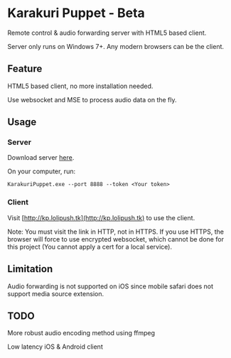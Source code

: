# Karakuri Puppet - Beta

Remote control & audio forwarding server with HTML5 based client.

Server only runs on Windows 7+. Any modern browsers can be the client.

## Feature

HTML5 based client, no more installation needed.

Use websocket and MSE to process audio data on the fly.

## Usage

### Server

Download server [here](https://github.com/arition/KarakuriPuppet/releases/latest).

On your computer, run:

```
KarakuriPuppet.exe --port 8888 --token <Your token>
```

### Client

Visit [http://kp.lolipush.tk](http://kp.lolipush.tk) to use the client.

Note: You must visit the link in HTTP, not in HTTPS. If you use HTTPS, the browser will force to use encrypted websocket, which cannot be done for this project (You cannot apply a cert for a local service).

## Limitation

Audio forwarding is not supported on iOS since mobile safari does not support media source extension.

## TODO

More robust audio encoding method using ffmpeg

Low latency iOS & Android client